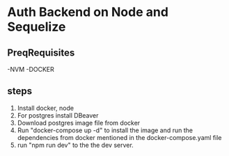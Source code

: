# Auth Backend on Node and Sequelize

## PreqRequisites

-NVM
-DOCKER

## steps

1. Install docker, node
2. For postgres install DBeaver
3. Download postgres image file from docker
4. Run "docker-compose up -d" to install the image and run the dependencies from docker mentioned in the docker-compose.yaml file
5. run "npm run dev" to the the dev server.
